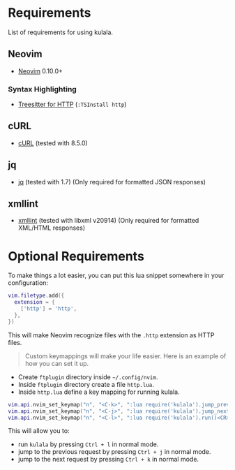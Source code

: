 # Requirements

List of requirements for using kulala.

## Neovim

- [Neovim](https://github.com/neovim/neovim) 0.10.0+

### Syntax Highlighting

- [Treesitter for HTTP](https://github.com/nvim-treesitter/nvim-treesitter?tab=readme-ov-file#supported-languages) (`:TSInstall http`)

## cURL

- [cURL](https://curl.se/) (tested with 8.5.0)

## jq

- [jq](https://stedolan.github.io/jq/) (tested with 1.7) (Only required for formatted JSON responses)

## xmllint

- [xmllint](https://packages.ubuntu.com/noble/libxml2-utils) (tested with libxml v20914) (Only required for formatted XML/HTML responses)

# Optional Requirements

To make things a lot easier, you can put this lua snippet somewhere in your configuration:

```lua
vim.filetype.add({
  extension = {
    ['http'] = 'http',
  },
})
```

This will make Neovim recognize files with the `.http` extension as HTTP files.

> Custom keymappings will make your life easier.
> Here is an example of how you can set it up.

- Create `ftplugin` directory inside `~/.config/nvim`.
- Inside `ftplugin` directory create a file `http.lua`.
- Inside `http.lua` define a key mapping for running kulala.

```lua
vim.api.nvim_set_keymap("n", "<C-k>", ":lua require('kulala').jump_prev()<CR>", { noremap = true, silent = true })
vim.api.nvim_set_keymap("n", "<C-j>", ":lua require('kulala').jump_next()<CR>", { noremap = true, silent = true })
vim.api.nvim_set_keymap("n", "<C-l>", ":lua require('kulala').run()<CR>", { noremap = true, silent = true })
```

This will allow you to:

- run `kulala` by pressing `Ctrl + l` in normal mode.
- jump to the previous request by pressing `Ctrl + j` in normal mode.
- jump to the next request by pressing `Ctrl + k` in normal mode.
